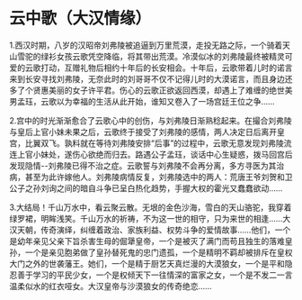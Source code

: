 # 云中歌（大汉情缘）

1.西汉时期，八岁的汉昭帝刘弗陵被追逼到万里荒漠，走投无路之际，一个骑着天山雪驼的绿衫女孩云歌凭空降临，将其带出荒漠。冷漠似冰的刘弗陵最终被精灵可爱的云歌打动，互赠礼物后相约十年后的长安相会。十年后，云歌带着儿时的诺言来到长安寻找刘弗陵，无奈此时的刘哥哥不仅不记得儿时的大漠诺言，而且身边还多了个贤惠美丽的女子许平君。伤心的云歌正欲返回西漠，却遇上了难缠的绝世美男孟珏，云歌以为幸福的生活从此开始，谁知又卷入了一场宫廷王位之争…… 

2.宫中的时光渐渐愈合了云歌心中的创伤，与刘弗陵日渐熟稔起来。在撮合刘弗陵与皇后上官小妹未果之后，云歌终于接受了刘弗陵的感情，两人决定日后离开皇宫，比翼双飞。孰料就在等待刘弗陵安排“后事”的过程中，云歌无意发现刘弗陵流连上官小妹处，遂伤心欲绝而归去。路遇公子孟珏，谈话中心生疑惑，拨马回宫后发现隐情--刘弗陵已得不治之症。云歌誓与刘弗陵不会再分离，多方寻医为其治病，甚至为此许嫁他人。刘弗陵病情反复，刘弗陵选中的两人：荒唐王爷刘贺和卫公子之孙刘询之间的暗自斗争已呈白热化趋势，手握大权的霍光又蠢蠢欲动…… 

3.大结局！千山万水中，看云聚云散。无垠的金色沙海，雪白的天山骆驼，我穿着绿罗裙，明眸浅笑。千山万水的祈祷，不为这一世的相守，只为来世的相逢……大汉天朝，传奇演绎，纠缠着政治、家族利益、权势斗争的爱情故事……他们，一个是幼年亲见父亲下旨杀害生母的倔犟皇帝，一个是被灭了满门而苟且独生的落难皇孙，一个是亲见胞弟做了皇孙替死鬼的忠门遗孤，一个是精明不羁却被排斥在皇权大门之外的世袭藩王。她们，一个是精于厨艺天真烂漫的大漠狼女，一个是平和隐忍善于学习的平民少女，一个是权倾天下一往情深的富家之女，一个是不发二一言温柔似水的红衣哑女。大汉皇帝与沙漠狼女的传奇绝恋…… 
